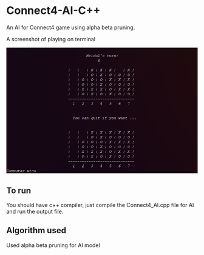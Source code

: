 # Connect4-AI-C++
An AI for Connect4 game using alpha beta pruning.

A screenshot of playing on terminal 

![Connect4](./Screenshots/connect4.png?raw=true "Connect4")

## To run
You should have c++ compiler, just compile the Connect4_AI.cpp file for AI and run the output file.

## Algorithm used
Used alpha beta pruning for AI model